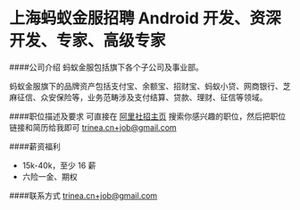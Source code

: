 上海蚂蚁金服招聘 Android 开发、资深开发、专家、高级专家
==========

####公司介绍
蚂蚁金服包括旗下各个子公司及事业部。  

蚂蚁金服旗下的品牌资产包括支付宝、余额宝、招财宝、蚂蚁小贷、网商银行、芝麻征信、众安保险等，业务范畴涉及支付结算、贷款、理财、征信等领域。  

####职位描述及要求
可直接在 [阿里社招主页](https://job.alibaba.com/zhaopin/position_list.htm) 搜索你感兴趣的职位，然后把职位链接和简历给我即可 [trinea.cn+job@gmail.com](mailto:trinea.cn+job@gmail.com)  

####薪资福利
- 15k-40k，至少 16 薪
- 六险一金、期权

####联系方式
[trinea.cn+job@gmail.com](mailto:trinea.cn+job@gmail.com)  